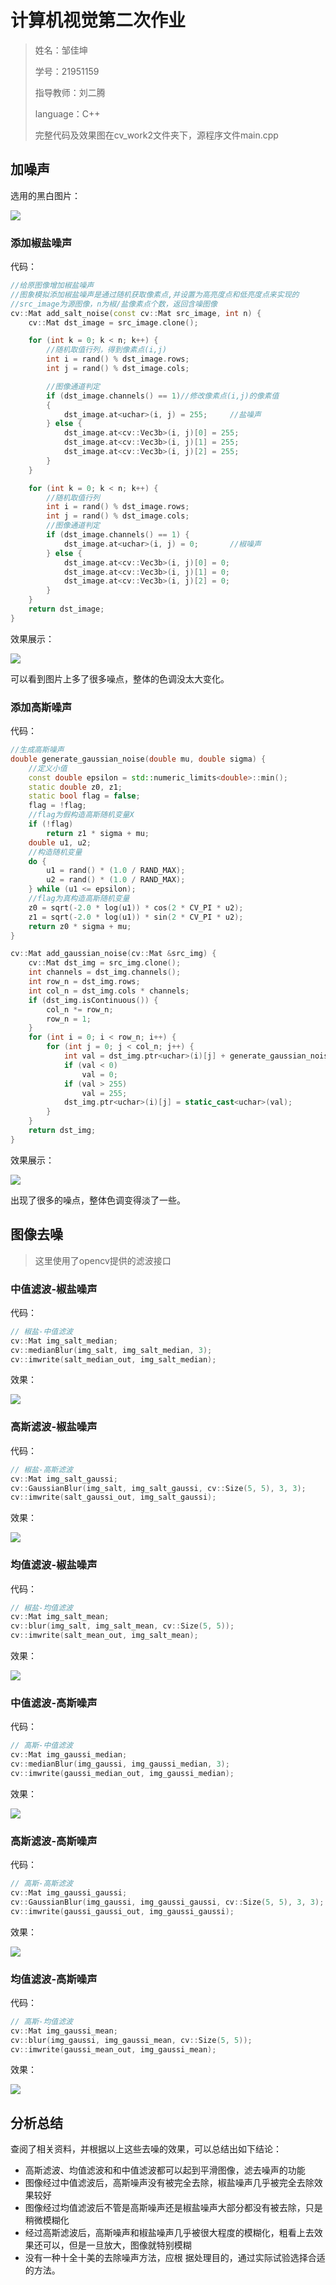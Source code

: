 # 计算机视觉第二次作业

> 姓名：邹佳坤
> 
> 学号：21951159
>
> 指导教师：刘二腾
>
> language：C++
>
> 完整代码及效果图在cv_work2文件夹下，源程序文件main.cpp

## 加噪声

选用的黑白图片：

![](cv_work2/test.jpg)

### 添加椒盐噪声

代码：

```cpp
//给原图像增加椒盐噪声
//图象模拟添加椒盐噪声是通过随机获取像素点,并设置为高亮度点和低亮度点来实现的
//src_image为源图像，n为椒/盐像素点个数，返回含噪图像
cv::Mat add_salt_noise(const cv::Mat src_image, int n) {
    cv::Mat dst_image = src_image.clone();

    for (int k = 0; k < n; k++) {
        //随机取值行列，得到像素点(i,j)
        int i = rand() % dst_image.rows;
        int j = rand() % dst_image.cols;

        //图像通道判定
        if (dst_image.channels() == 1)//修改像素点(i,j)的像素值
        {
            dst_image.at<uchar>(i, j) = 255;     //盐噪声
        } else {
            dst_image.at<cv::Vec3b>(i, j)[0] = 255;
            dst_image.at<cv::Vec3b>(i, j)[1] = 255;
            dst_image.at<cv::Vec3b>(i, j)[2] = 255;
        }
    }

    for (int k = 0; k < n; k++) {
        //随机取值行列
        int i = rand() % dst_image.rows;
        int j = rand() % dst_image.cols;
        //图像通道判定
        if (dst_image.channels() == 1) {
            dst_image.at<uchar>(i, j) = 0;       //椒噪声
        } else {
            dst_image.at<cv::Vec3b>(i, j)[0] = 0;
            dst_image.at<cv::Vec3b>(i, j)[1] = 0;
            dst_image.at<cv::Vec3b>(i, j)[2] = 0;
        }
    }
    return dst_image;
}
```

效果展示：

![](cv_work2/salt.jpg)

可以看到图片上多了很多噪点，整体的色调没太大变化。

### 添加高斯噪声

代码：

```cpp
//生成高斯噪声
double generate_gaussian_noise(double mu, double sigma) {
    //定义小值
    const double epsilon = std::numeric_limits<double>::min();
    static double z0, z1;
    static bool flag = false;
    flag = !flag;
    //flag为假构造高斯随机变量X
    if (!flag)
        return z1 * sigma + mu;
    double u1, u2;
    //构造随机变量
    do {
        u1 = rand() * (1.0 / RAND_MAX);
        u2 = rand() * (1.0 / RAND_MAX);
    } while (u1 <= epsilon);
    //flag为真构造高斯随机变量
    z0 = sqrt(-2.0 * log(u1)) * cos(2 * CV_PI * u2);
    z1 = sqrt(-2.0 * log(u1)) * sin(2 * CV_PI * u2);
    return z0 * sigma + mu;
}

cv::Mat add_gaussian_noise(cv::Mat &src_img) {
    cv::Mat dst_img = src_img.clone();
    int channels = dst_img.channels();
    int row_n = dst_img.rows;
    int col_n = dst_img.cols * channels;
    if (dst_img.isContinuous()) {
        col_n *= row_n;
        row_n = 1;
    }
    for (int i = 0; i < row_n; i++) {
        for (int j = 0; j < col_n; j++) {
            int val = dst_img.ptr<uchar>(i)[j] + generate_gaussian_noise(2, 0.8) * 32;
            if (val < 0)
                val = 0;
            if (val > 255)
                val = 255;
            dst_img.ptr<uchar>(i)[j] = static_cast<uchar>(val);
        }
    }
    return dst_img;
}
```

效果展示：

![](cv_work2/gaussi.jpg)

出现了很多的噪点，整体色调变得淡了一些。

## 图像去噪

> 这里使用了opencv提供的滤波接口

### 中值滤波-椒盐噪声

代码：

```cpp
// 椒盐-中值滤波
cv::Mat img_salt_median;
cv::medianBlur(img_salt, img_salt_median, 3);
cv::imwrite(salt_median_out, img_salt_median);
```

效果：

![](cv_work2/salt_median.jpg)

### 高斯滤波-椒盐噪声

代码：

```cpp
// 椒盐-高斯滤波
cv::Mat img_salt_gaussi;
cv::GaussianBlur(img_salt, img_salt_gaussi, cv::Size(5, 5), 3, 3);
cv::imwrite(salt_gaussi_out, img_salt_gaussi);
```

效果：

![](cv_work2/salt_gaussi.jpg)


### 均值滤波-椒盐噪声

代码：

```cpp
// 椒盐-均值滤波
cv::Mat img_salt_mean;
cv::blur(img_salt, img_salt_mean, cv::Size(5, 5));
cv::imwrite(salt_mean_out, img_salt_mean);
```

效果：

![](cv_work2/salt_mean.jpg)

### 中值滤波-高斯噪声

代码：

```cpp
// 高斯-中值滤波
cv::Mat img_gaussi_median;
cv::medianBlur(img_gaussi, img_gaussi_median, 3);
cv::imwrite(gaussi_median_out, img_gaussi_median);
```

效果：

![](cv_work2/gaussi_median.jpg)

### 高斯滤波-高斯噪声

代码：

```cpp
// 高斯-高斯滤波
cv::Mat img_gaussi_gaussi;
cv::GaussianBlur(img_gaussi, img_gaussi_gaussi, cv::Size(5, 5), 3, 3);
cv::imwrite(gaussi_gaussi_out, img_gaussi_gaussi);
```

效果：

![](cv_work2/gaussi_gaussi.jpg)


### 均值滤波-高斯噪声

代码：

```cpp
// 高斯-均值滤波
cv::Mat img_gaussi_mean;
cv::blur(img_gaussi, img_gaussi_mean, cv::Size(5, 5));
cv::imwrite(gaussi_mean_out, img_gaussi_mean);
```

效果：

![](cv_work2/gaussi_mean.jpg)

## 分析总结

查阅了相关资料，并根据以上这些去噪的效果，可以总结出如下结论：

- 高斯滤波、均值滤波和和中值滤波都可以起到平滑图像，滤去噪声的功能
- 图像经过中值滤波后，高斯噪声没有被完全去除，椒盐噪声几乎被完全去除效果较好
- 图像经过均值滤波后不管是高斯噪声还是椒盐噪声大部分都没有被去除，只是稍微模糊化
- 经过高斯滤波后，高斯噪声和椒盐噪声几乎被很大程度的模糊化，粗看上去效果还可以，但是一旦放大，图像就特别模糊
- 没有一种十全十美的去除噪声方法，应根
据处理目的，通过实际试验选择合适的方法。